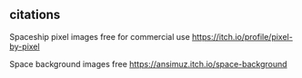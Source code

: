 ## citations

Spaceship pixel images free for commercial use https://itch.io/profile/pixel-by-pixel

Space background images free https://ansimuz.itch.io/space-background